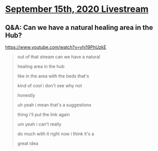 # [September 15th, 2020 Livestream](../2020-09-15.md)
## Q&A: Can we have a natural healing area in the Hub?
https://www.youtube.com/watch?v=yhi19PhUzkE
> out of that stream can we have a natural
>
> healing area in the hub
>
> like in the area with the beds that's
>
> kind of cool i don't see why not
>
> honestly
>
> uh yeah i mean that's a suggestions
>
> thing i'll put the link again
>
> um yeah i can't really
>
> do much with it right now i think it's a
>
> great idea
>
